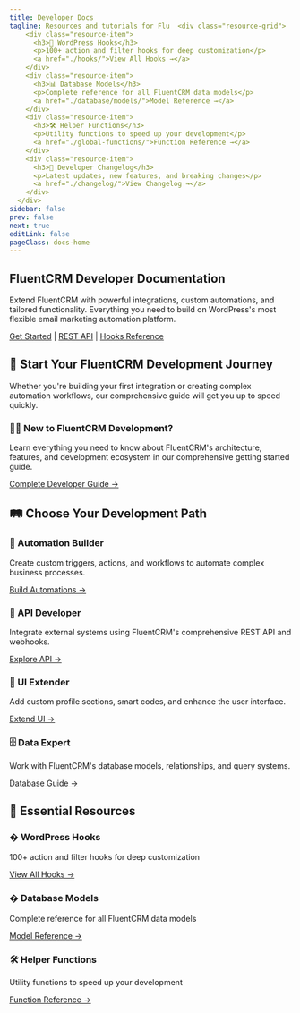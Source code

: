 ```yaml
---
title: Developer Docs
tagline: Resources and tutorials for Flu  <div class="resource-grid">
    <div class="resource-item">
      <h3>🔗 WordPress Hooks</h3>
      <p>100+ action and filter hooks for deep customization</p>
      <a href="./hooks/">View All Hooks →</a>
    </div>
    <div class="resource-item">
      <h3>📊 Database Models</h3>
      <p>Complete reference for all FluentCRM data models</p>
      <a href="./database/models/">Model Reference →</a>
    </div>
    <div class="resource-item">
      <h3>🛠️ Helper Functions</h3>
      <p>Utility functions to speed up your development</p>
      <a href="./global-functions/">Function Reference →</a>
    </div>
    <div class="resource-item">
      <h3>📝 Developer Changelog</h3>
      <p>Latest updates, new features, and breaking changes</p>
      <a href="./changelog/">View Changelog →</a>
    </div>
  </div>
sidebar: false
prev: false
next: true
editLink: false
pageClass: docs-home
---
```


<section id="home-hero">
  <h1>FluentCRM Developer Documentation</h1>
  <p>Extend FluentCRM with powerful integrations, custom automations, and tailored functionality. Everything you need to build on WordPress's most flexible email marketing automation platform.</p>
  
  <div class="hero-actions">
    <a href="./getting-started/" class="action-button primary">Get Started</a> |
    <a href="./rest-api/" class="action-button secondary">REST API</a> |
    <a href="./hooks/" class="action-button secondary">Hooks Reference</a>
  </div>
</section>

<section id="home-intro" class="home-content featured">
  <div class="content-header">
    <h2>🚀 Start Your FluentCRM Development Journey</h2>
    <p>Whether you're building your first integration or creating complex automation workflows, our comprehensive guide will get you up to speed quickly.</p>
  </div>
  
  <div class="intro-highlight">
    <h3>👨‍💻 New to FluentCRM Development?</h3>
    <p>Learn everything you need to know about FluentCRM's architecture, features, and development ecosystem in our comprehensive getting started guide.</p>
    <a href="./getting-started/" class="intro-cta">Complete Developer Guide →</a>
  </div>
</section>

<section id="home-paths" class="home-content">
  <div class="content-header">
    <h2>🛤️ Choose Your Development Path</h2>
  </div>
  <div class="path-grid">
    <div class="path-item">
      <h3>🤖 Automation Builder</h3>
      <p>Create custom triggers, actions, and workflows to automate complex business processes.</p>
      <a href="./modules/automation/">Build Automations →</a>
    </div>
    <div class="path-item">
      <h3>🔌 API Developer</h3>
      <p>Integrate external systems using FluentCRM's comprehensive REST API and webhooks.</p>
      <a href="./rest-api/">Explore API →</a>
    </div>
    <div class="path-item">
      <h3>🎨 UI Extender</h3>
      <p>Add custom profile sections, smart codes, and enhance the user interface.</p>
      <a href="./modules/contact-profile-section/">Extend UI →</a>
    </div>
    <div class="path-item">
      <h3>🗄️ Data Expert</h3>
      <p>Work with FluentCRM's database models, relationships, and query systems.</p>
      <a href="./database/">Database Guide →</a>
    </div>
  </div>
</section>

<section id="home-resources" class="home-content">
  <div class="content-header">
    <h2>📖 Essential Resources</h2>
  </div>
  <div class="resource-grid">
    <div class="resource-item">
      <h3>� WordPress Hooks</h3>
      <p>100+ action and filter hooks for deep customization</p>
      <a href="./hooks/">View All Hooks →</a>
    </div>
    <div class="resource-item">
      <h3>� Database Models</h3>
      <p>Complete reference for all FluentCRM data models</p>
      <a href="./database/models/">Model Reference →</a>
    </div>
    <div class="resource-item">
      <h3>🛠️ Helper Functions</h3>
      <p>Utility functions to speed up your development</p>
      <a href="./global-functions/">Function Reference →</a>
    </div>
  </div>
</section>
